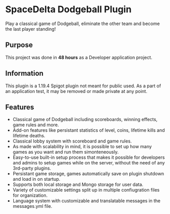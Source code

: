 # SpaceDelta Dodgeball Plugin
Play a classical game of Dodgeball, eliminate the other team and become the last player standing!

## Purpose
This project was done in **48 hours** as a Developer application project.

## Information
This plugin is a 1.19.4 Spigot plugin not meant for public used. As a part of an application test, it may be removed or made private at any point.

## Features
- Classical game of Dodgeball including scoreboards, winning effects, game rules and more.
- Add-on features like persistant statistics of level, coins, lifetime kills and lifetime deaths.
- Classical lobby system with scoreboard and game rules.
- As made with scalability in mind, it is possible to set up how many games as you want and run them simonteneously.
- Easy-to-use built-in setup process that makes it possible for developers and admins to setup games while on the server, without the need of any 3rd-party plugins.
- Persistant game storage, games automatically save on plugin shutdown and load in on startup.
- Supports both local storage and Mongo storage for user data.
- Variety of customizable settings split up in multiple confiugration files for organization.
- Language system with customizable and translatable messages in the messages.yml file.
